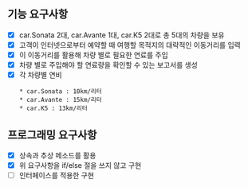 ## 기능 요구사항

- [x] car.Sonata 2대, car.Avante 1대, car.K5 2대로 총 5대의 차량을 보유
- [x] 고객이 인터넷으로부터 예약할 때 여행할 목적지의 대략적인 이동거리를 입력
- [x] 이 이동거리를 활용해 차량 별로 필요한 연료를 주입
- [x] 차량 별로 주입해야 할 연료량을 확인할 수 있는 보고서를 생성
- [x] 각 차량별 연비
    ```
    * car.Sonata : 10km/리터
    * car.Avante : 15km/리터
    * car.K5 : 13km/리터
    ```
  
## 프로그래밍 요구사항

- [x] 상속과 추상 메소드를 활용
- [x] 위 요구사항을 if/else 절을 쓰지 않고 구현
- [ ] 인터페이스를 적용한 구현
